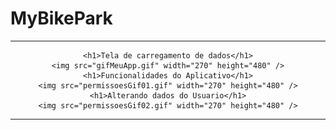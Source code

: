 # MyBikePark

<hr>
<div align="center" >
	
	<h1>Tela de carregamento de dados</h1>
	<img src="gifMeuApp.gif" width="270" height="480" />
	<h1>Funcionalidades do Aplicativo</h1>
	<img src="permissoesGif01.gif" width="270" height="480" />
	<h1>Alterando dados do Usuario</h1>
	<img src="permissoesGif02.gif" width="270" height="480" />
	
	
	
	
 </div>
<hr>

